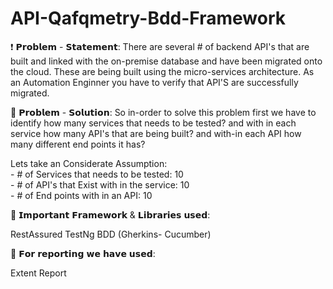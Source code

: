 # API-Qafqmetry-Bdd-Framework

❗️ 𝗣𝗿𝗼𝗯𝗹𝗲𝗺 - 𝗦𝘁𝗮𝘁𝗲𝗺𝗲𝗻𝘁: There are several # of backend API's that are built and linked with the on-premise database and have been migrated onto the cloud. These are being built using the micro-services architecture. As an Automation Enginner you have to verify that API'S are successfully migrated.

🔪 𝗣𝗿𝗼𝗯𝗹𝗲𝗺 - 𝗦𝗼𝗹𝘂𝘁𝗶𝗼𝗻: So in-order to solve this problem first we have to identify how many services that needs to be tested? and with in each service how many API's that are being built? and with-in each API how many different end points it has?

<p>Lets take an Considerate Assumption:</br>
- # of Services that needs to be tested: 10</br>
- # of API's that Exist with in the service: 10</br>
- # of End points with in an API: 10</br></p>

📐 𝗜𝗺𝗽𝗼𝗿𝘁𝗮𝗻𝘁 𝗙𝗿𝗮𝗺𝗲𝘄𝗼𝗿𝗸 & 𝗟𝗶𝗯𝗿𝗮𝗿𝗶𝗲𝘀 𝘂𝘀𝗲𝗱:

RestAssured
TestNg
BDD (Gherkins- Cucumber)

📜 𝗙𝗼𝗿 𝗿𝗲𝗽𝗼𝗿𝘁𝗶𝗻𝗴 𝘄𝗲 𝗵𝗮𝘃𝗲 𝘂𝘀𝗲𝗱:

Extent Report
